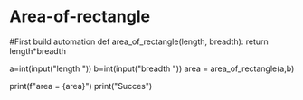 # Area-of-rectangle
#First build automation
def area_of_rectangle(length, breadth):
        return length*breadth


a=int(input("length "))
b=int(input("breadth "))
area = area_of_rectangle(a,b)

print(f"area = {area}")
print("Succes")


